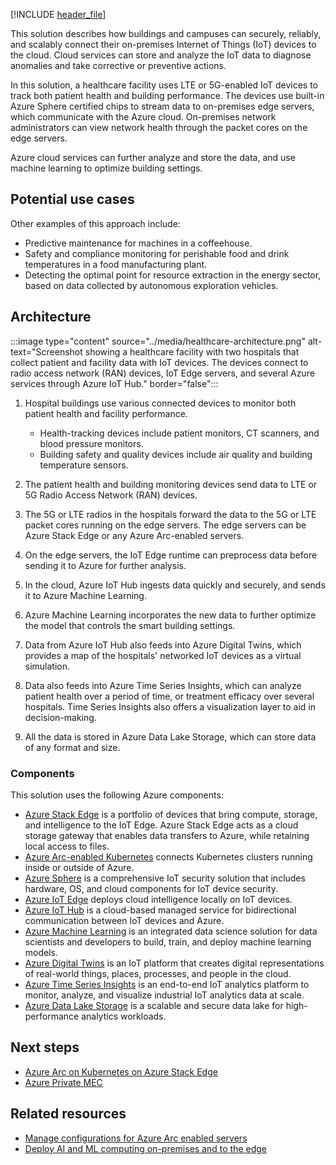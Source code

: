 [!INCLUDE [header_file](../../../includes/sol-idea-header.md)]

This solution describes how buildings and campuses can securely, reliably, and scalably connect their on-premises Internet of Things (IoT) devices to the cloud. Cloud services can store and analyze the IoT data to diagnose anomalies and take corrective or preventive actions.

In this solution, a healthcare facility uses LTE or 5G-enabled IoT devices to track both patient health and building performance. The devices use built-in Azure Sphere certified chips to stream data to on-premises edge servers, which communicate with the Azure cloud. On-premises network administrators can view network health through the packet cores on the edge servers.

Azure cloud services can further analyze and store the data, and use machine learning to optimize building settings.

## Potential use cases

Other examples of this approach include:

- Predictive maintenance for machines in a coffeehouse.
- Safety and compliance monitoring for perishable food and drink temperatures in a food manufacturing plant.
- Detecting the optimal point for resource extraction in the energy sector, based on data collected by autonomous exploration vehicles.

## Architecture

:::image type="content" source="../media/healthcare-architecture.png" alt-text="Screenshot showing a healthcare facility with two hospitals that collect patient and facility data with IoT devices. The devices connect to radio access network (RAN) devices, IoT Edge servers, and several Azure services through Azure IoT Hub." border="false":::

1. Hospital buildings use various connected devices to monitor both patient health and facility performance.

   - Health-tracking devices include patient monitors, CT scanners, and blood pressure monitors.
   - Building safety and quality devices include air quality and building temperature sensors.

1. The patient health and building monitoring devices send data to LTE or 5G Radio Access Network (RAN) devices.

1. The 5G or LTE radios in the hospitals forward the data to the 5G or LTE packet cores running on the edge servers. The edge servers can be Azure Stack Edge or any Azure Arc-enabled servers.

1. On the edge servers, the IoT Edge runtime can preprocess data before sending it to Azure for further analysis.

1. In the cloud, Azure IoT Hub ingests data quickly and securely, and sends it to Azure Machine Learning.

1. Azure Machine Learning incorporates the new data to further optimize the model that controls the smart building settings.

1. Data from Azure IoT Hub also feeds into Azure Digital Twins, which provides a map of the hospitals' networked IoT devices as a virtual simulation.

1. Data also feeds into Azure Time Series Insights, which can analyze patient health over a period of time, or treatment efficacy over several hospitals. Time Series Insights also offers a visualization layer to aid in decision-making.

1. All the data is stored in Azure Data Lake Storage, which can store data of any format and size.

### Components

This solution uses the following Azure components:

- [Azure Stack Edge](https://azure.microsoft.com/products/azure-stack/edge/) is a portfolio of devices that bring compute, storage, and intelligence to the IoT Edge. Azure Stack Edge acts as a cloud storage gateway that enables data transfers to Azure, while retaining local access to files.
- [Azure Arc-enabled Kubernetes](/azure/azure-arc/kubernetes/) connects Kubernetes clusters running inside or outside of Azure.
- [Azure Sphere](https://azure.microsoft.com/services/azure-sphere) is a comprehensive IoT security solution that includes hardware, OS, and cloud components for IoT device security.
- [Azure IoT Edge](https://azure.microsoft.com/services/iot-edge) deploys cloud intelligence locally on IoT devices.
- [Azure IoT Hub](https://azure.microsoft.com/en-us/services/iot-hub/) is a cloud-based managed service for bidirectional communication between IoT devices and Azure.
- [Azure Machine Learning](https://azure.microsoft.com/services/machine-learning) is an integrated data science solution for data scientists and developers to build, train, and deploy machine learning models.
- [Azure Digital Twins](https://azure.microsoft.com/services/digital-twins) is an IoT platform that creates digital representations of real-world things, places, processes, and people in the cloud.
- [Azure Time Series Insights](https://azure.microsoft.com/services/time-series-insights) is an end-to-end IoT analytics platform to monitor, analyze, and visualize industrial IoT analytics data at scale.
- [Azure Data Lake Storage](https://azure.microsoft.com/services/storage/data-lake-storage) is a scalable and secure data lake for high-performance analytics workloads.

## Next steps

- [Azure Arc on Kubernetes on Azure Stack Edge](/azure/databox-online/azure-stack-edge-gpu-deploy-arc-kubernetes-cluster)
- [Azure Private MEC](https://azure.microsoft.com/solutions/private-multi-access-edge-compute-mec)

## Related resources

- [Manage configurations for Azure Arc enabled servers](../../hybrid/azure-arc-hybrid-config.yml)
- [Deploy AI and ML computing on-premises and to the edge](../../hybrid/deploy-ai-ml-azure-stack-edge.yml)
